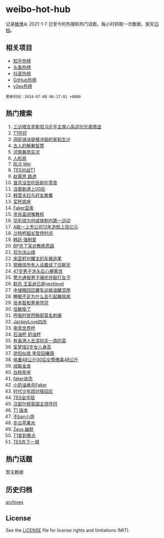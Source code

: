 # weibo-hot-hub

记录[微博](https://www.weibo.com)从 2021-1-7 日至今的热搜和热门话题。每小时抓取一次数据，按天[归档](archives)。

## 相关项目

- [知乎热榜](https://github.com/snaildev/zhihu-hot-hub)
- [头条热榜](https://github.com/snaildev/toutiao-hot-hub)
- [抖音热榜](https://github.com/snaildev/douyin-hot-hub)
- [GitHub热榜](https://github.com/snaildev/github-hot-hub)
- [v2ex热榜](https://github.com/snaildev/v2ex-hot-hub)


`更新时间：2024-07-08 06:17:01 +0800`

## 热门搜索

1. [三访塔吉克斯坦习近平主席心系这份兄弟情谊](https://m.weibo.cn/search?containerid=100103type%3D1%26t%3D10%26q%3D%23%E4%B8%89%E8%AE%BF%E5%A1%94%E5%90%89%E5%85%8B%E6%96%AF%E5%9D%A6%E4%B9%A0%E8%BF%91%E5%B9%B3%E4%B8%BB%E5%B8%AD%E5%BF%83%E7%B3%BB%E8%BF%99%E4%BB%BD%E5%85%84%E5%BC%9F%E6%83%85%E8%B0%8A%23&stream_entry_id=51&isnewpage=1&extparam=seat%3D1%26pos%3D0%26filter_type%3Drealtimehot%26stream_entry_id%3D51%26dgr%3D0%26q%3D%2523%25E4%25B8%2589%25E8%25AE%25BF%25E5%25A1%2594%25E5%2590%2589%25E5%2585%258B%25E6%2596%25AF%25E5%259D%25A6%25E4%25B9%25A0%25E8%25BF%2591%25E5%25B9%25B3%25E4%25B8%25BB%25E5%25B8%25AD%25E5%25BF%2583%25E7%25B3%25BB%25E8%25BF%2599%25E4%25BB%25BD%25E5%2585%2584%25E5%25BC%259F%25E6%2583%2585%25E8%25B0%258A%2523%26c_type%3D51%26cate%3D10103%26display_time%3D1720390620%26pre_seqid%3D1720390620607031571134)
1. [T1夺冠](https://m.weibo.cn/search?containerid=100103type%3D1%26t%3D10%26q%3DT1%E5%A4%BA%E5%86%A0&stream_entry_id=31&isnewpage=1&extparam=seat%3D1%26flag%3D2%26filter_type%3Drealtimehot%26c_type%3D31%26lcate%3D5001%26cate%3D5001%26realpos%3D1%26q%3DT1%25E5%25A4%25BA%25E5%2586%25A0%26dgr%3D0%26band_rank%3D1%26pos%3D0%26stream_entry_id%3D31%26display_time%3D1720390620%26pre_seqid%3D1720390620607031571134)
1. [洞庭湖决堤被冲毁的家和生计](https://m.weibo.cn/search?containerid=100103type%3D1%26t%3D10%26q%3D%23%E6%B4%9E%E5%BA%AD%E6%B9%96%E5%86%B3%E5%A0%A4%E8%A2%AB%E5%86%B2%E6%AF%81%E7%9A%84%E5%AE%B6%E5%92%8C%E7%94%9F%E8%AE%A1%23&stream_entry_id=31&isnewpage=1&extparam=seat%3D1%26flag%3D2%26filter_type%3Drealtimehot%26c_type%3D31%26lcate%3D5001%26cate%3D5001%26realpos%3D2%26q%3D%2523%25E6%25B4%259E%25E5%25BA%25AD%25E6%25B9%2596%25E5%2586%25B3%25E5%25A0%25A4%25E8%25A2%25AB%25E5%2586%25B2%25E6%25AF%2581%25E7%259A%2584%25E5%25AE%25B6%25E5%2592%258C%25E7%2594%259F%25E8%25AE%25A1%2523%26dgr%3D0%26band_rank%3D2%26pos%3D1%26stream_entry_id%3D31%26display_time%3D1720390620%26pre_seqid%3D1720390620607031571134)
1. [古人的解暑智慧](https://m.weibo.cn/search?containerid=100103type%3D1%26t%3D10%26q%3D%23%E5%8F%A4%E4%BA%BA%E7%9A%84%E8%A7%A3%E6%9A%91%E6%99%BA%E6%85%A7%23&stream_entry_id=31&isnewpage=1&extparam=seat%3D1%26flag%3D0%26filter_type%3Drealtimehot%26c_type%3D31%26lcate%3D5001%26cate%3D5001%26realpos%3D3%26q%3D%2523%25E5%258F%25A4%25E4%25BA%25BA%25E7%259A%2584%25E8%25A7%25A3%25E6%259A%2591%25E6%2599%25BA%25E6%2585%25A7%2523%26dgr%3D0%26band_rank%3D3%26pos%3D2%26stream_entry_id%3D31%26display_time%3D1720390620%26pre_seqid%3D1720390620607031571134)
1. [河南暴雨实况](https://m.weibo.cn/search?containerid=100103type%3D1%26t%3D10%26q%3D%23%E6%B2%B3%E5%8D%97%E6%9A%B4%E9%9B%A8%E5%AE%9E%E5%86%B5%23&stream_entry_id=31&isnewpage=1&extparam=seat%3D1%26flag%3D2%26filter_type%3Drealtimehot%26c_type%3D31%26lcate%3D5001%26cate%3D5001%26realpos%3D4%26q%3D%2523%25E6%25B2%25B3%25E5%258D%2597%25E6%259A%25B4%25E9%259B%25A8%25E5%25AE%259E%25E5%2586%25B5%2523%26dgr%3D0%26band_rank%3D4%26pos%3D3%26stream_entry_id%3D31%26display_time%3D1720390620%26pre_seqid%3D1720390620607031571134)
1. [人机局](https://m.weibo.cn/search?containerid=100103type%3D1%26t%3D10%26q%3D%E4%BA%BA%E6%9C%BA%E5%B1%80&stream_entry_id=31&isnewpage=1&extparam=seat%3D1%26flag%3D2%26filter_type%3Drealtimehot%26c_type%3D31%26lcate%3D5001%26cate%3D5001%26realpos%3D5%26q%3D%25E4%25BA%25BA%25E6%259C%25BA%25E5%25B1%2580%26dgr%3D0%26band_rank%3D5%26pos%3D4%26stream_entry_id%3D31%26display_time%3D1720390620%26pre_seqid%3D1720390620607031571134)
1. [BLG Wei](https://m.weibo.cn/search?containerid=100103type%3D1%26t%3D10%26q%3DBLG+Wei&stream_entry_id=31&isnewpage=1&extparam=seat%3D1%26flag%3D0%26filter_type%3Drealtimehot%26c_type%3D31%26lcate%3D5001%26cate%3D5001%26realpos%3D6%26q%3DBLG%2520Wei%26dgr%3D0%26band_rank%3D6%26pos%3D5%26stream_entry_id%3D31%26display_time%3D1720390620%26pre_seqid%3D1720390620607031571134)
1. [TES对战T1](https://m.weibo.cn/search?containerid=100103type%3D1%26t%3D10%26q%3D%23TES%E5%AF%B9%E6%88%98T1%23&stream_entry_id=31&isnewpage=1&extparam=seat%3D1%26flag%3D0%26filter_type%3Drealtimehot%26c_type%3D31%26lcate%3D5001%26cate%3D5001%26realpos%3D7%26q%3D%2523TES%25E5%25AF%25B9%25E6%2588%2598T1%2523%26dgr%3D0%26band_rank%3D7%26pos%3D6%26stream_entry_id%3D31%26display_time%3D1720390620%26pre_seqid%3D1720390620607031571134)
1. [赵露思 路透](https://m.weibo.cn/search?containerid=100103type%3D1%26t%3D10%26q%3D%E8%B5%B5%E9%9C%B2%E6%80%9D+%E8%B7%AF%E9%80%8F&stream_entry_id=31&isnewpage=1&extparam=seat%3D1%26flag%3D2%26filter_type%3Drealtimehot%26c_type%3D31%26lcate%3D5001%26cate%3D5001%26realpos%3D8%26q%3D%25E8%25B5%25B5%25E9%259C%25B2%25E6%2580%259D%2520%25E8%25B7%25AF%25E9%2580%258F%26dgr%3D0%26band_rank%3D8%26pos%3D7%26stream_entry_id%3D31%26display_time%3D1720390620%26pre_seqid%3D1720390620607031571134)
1. [普京没空吃饭偷吃零食](https://m.weibo.cn/search?containerid=100103type%3D1%26t%3D10%26q%3D%23%E6%99%AE%E4%BA%AC%E6%B2%A1%E7%A9%BA%E5%90%83%E9%A5%AD%E5%81%B7%E5%90%83%E9%9B%B6%E9%A3%9F%23&stream_entry_id=31&isnewpage=1&extparam=seat%3D1%26flag%3D2%26filter_type%3Drealtimehot%26c_type%3D31%26lcate%3D5001%26cate%3D5001%26realpos%3D9%26q%3D%2523%25E6%2599%25AE%25E4%25BA%25AC%25E6%25B2%25A1%25E7%25A9%25BA%25E5%2590%2583%25E9%25A5%25AD%25E5%2581%25B7%25E5%2590%2583%25E9%259B%25B6%25E9%25A3%259F%2523%26dgr%3D0%26band_rank%3D9%26pos%3D8%26stream_entry_id%3D31%26display_time%3D1720390620%26pre_seqid%3D1720390620607031571134)
1. [当婺剧遇上00后](https://m.weibo.cn/search?containerid=100103type%3D1%26t%3D10%26q%3D%23%E5%BD%93%E5%A9%BA%E5%89%A7%E9%81%87%E4%B8%8A00%E5%90%8E%23&stream_entry_id=31&isnewpage=1&extparam=seat%3D1%26flag%3D32768%26filter_type%3Drealtimehot%26c_type%3D31%26lcate%3D5001%26cate%3D5001%26realpos%3D10%26q%3D%2523%25E5%25BD%2593%25E5%25A9%25BA%25E5%2589%25A7%25E9%2581%2587%25E4%25B8%258A00%25E5%2590%258E%2523%26dgr%3D0%26band_rank%3D10%26pos%3D9%26stream_entry_id%3D31%26display_time%3D1720390620%26pre_seqid%3D1720390620607031571134)
1. [韩雪夫妇与好友聚餐](https://m.weibo.cn/search?containerid=100103type%3D1%26t%3D10%26q%3D%E9%9F%A9%E9%9B%AA%E5%A4%AB%E5%A6%87%E4%B8%8E%E5%A5%BD%E5%8F%8B%E8%81%9A%E9%A4%90&stream_entry_id=31&isnewpage=1&extparam=seat%3D1%26flag%3D2%26filter_type%3Drealtimehot%26c_type%3D31%26lcate%3D5001%26cate%3D5001%26realpos%3D11%26q%3D%25E9%259F%25A9%25E9%259B%25AA%25E5%25A4%25AB%25E5%25A6%2587%25E4%25B8%258E%25E5%25A5%25BD%25E5%258F%258B%25E8%2581%259A%25E9%25A4%2590%26dgr%3D0%26band_rank%3D11%26pos%3D10%26stream_entry_id%3D31%26display_time%3D1720390620%26pre_seqid%3D1720390620607031571134)
1. [奖杯底座](https://m.weibo.cn/search?containerid=100103type%3D1%26t%3D10%26q%3D%E5%A5%96%E6%9D%AF%E5%BA%95%E5%BA%A7&stream_entry_id=31&isnewpage=1&extparam=seat%3D1%26flag%3D1%26filter_type%3Drealtimehot%26c_type%3D31%26lcate%3D5001%26cate%3D5001%26realpos%3D12%26q%3D%25E5%25A5%2596%25E6%259D%25AF%25E5%25BA%2595%25E5%25BA%25A7%26dgr%3D0%26band_rank%3D12%26pos%3D11%26stream_entry_id%3D31%26display_time%3D1720390620%26pre_seqid%3D1720390620607031571134)
1. [Faker亚索](https://m.weibo.cn/search?containerid=100103type%3D1%26t%3D10%26q%3DFaker%E4%BA%9A%E7%B4%A2&stream_entry_id=31&isnewpage=1&extparam=seat%3D1%26flag%3D0%26filter_type%3Drealtimehot%26c_type%3D31%26lcate%3D5001%26cate%3D5001%26realpos%3D13%26q%3DFaker%25E4%25BA%259A%25E7%25B4%25A2%26dgr%3D0%26band_rank%3D13%26pos%3D12%26stream_entry_id%3D31%26display_time%3D1720390620%26pre_seqid%3D1720390620607031571134)
1. [求井盖闭嘴教程](https://m.weibo.cn/search?containerid=100103type%3D1%26t%3D10%26q%3D%E6%B1%82%E4%BA%95%E7%9B%96%E9%97%AD%E5%98%B4%E6%95%99%E7%A8%8B&stream_entry_id=31&isnewpage=1&extparam=seat%3D1%26flag%3D0%26filter_type%3Drealtimehot%26c_type%3D31%26lcate%3D5001%26cate%3D5001%26realpos%3D14%26q%3D%25E6%25B1%2582%25E4%25BA%2595%25E7%259B%2596%25E9%2597%25AD%25E5%2598%25B4%25E6%2595%2599%25E7%25A8%258B%26dgr%3D0%26band_rank%3D14%26pos%3D13%26stream_entry_id%3D31%26display_time%3D1720390620%26pre_seqid%3D1720390620607031571134)
1. [羽毛球为何成体制内第一运动](https://m.weibo.cn/search?containerid=100103type%3D1%26t%3D10%26q%3D%23%E7%BE%BD%E6%AF%9B%E7%90%83%E4%B8%BA%E4%BD%95%E6%88%90%E4%BD%93%E5%88%B6%E5%86%85%E7%AC%AC%E4%B8%80%E8%BF%90%E5%8A%A8%23&stream_entry_id=31&isnewpage=1&extparam=seat%3D1%26flag%3D0%26filter_type%3Drealtimehot%26c_type%3D31%26lcate%3D5001%26cate%3D5001%26realpos%3D15%26q%3D%2523%25E7%25BE%25BD%25E6%25AF%259B%25E7%2590%2583%25E4%25B8%25BA%25E4%25BD%2595%25E6%2588%2590%25E4%25BD%2593%25E5%2588%25B6%25E5%2586%2585%25E7%25AC%25AC%25E4%25B8%2580%25E8%25BF%2590%25E5%258A%25A8%2523%26dgr%3D0%26band_rank%3D15%26pos%3D14%26stream_entry_id%3D31%26display_time%3D1720390620%26pre_seqid%3D1720390620607031571134)
1. [A股一上市公司12年造假上百亿元](https://m.weibo.cn/search?containerid=100103type%3D1%26t%3D10%26q%3D%23A%E8%82%A1%E4%B8%80%E4%B8%8A%E5%B8%82%E5%85%AC%E5%8F%B812%E5%B9%B4%E9%80%A0%E5%81%87%E4%B8%8A%E7%99%BE%E4%BA%BF%E5%85%83%23&stream_entry_id=31&isnewpage=1&extparam=seat%3D1%26flag%3D1%26filter_type%3Drealtimehot%26c_type%3D31%26lcate%3D5001%26cate%3D5001%26realpos%3D16%26q%3D%2523A%25E8%2582%25A1%25E4%25B8%2580%25E4%25B8%258A%25E5%25B8%2582%25E5%2585%25AC%25E5%258F%25B812%25E5%25B9%25B4%25E9%2580%25A0%25E5%2581%2587%25E4%25B8%258A%25E7%2599%25BE%25E4%25BA%25BF%25E5%2585%2583%2523%26dgr%3D0%26band_rank%3D16%26pos%3D15%26stream_entry_id%3D31%26display_time%3D1720390620%26pre_seqid%3D1720390620607031571134)
1. [沙特杯超长暂停时间](https://m.weibo.cn/search?containerid=100103type%3D1%26t%3D10%26q%3D%E6%B2%99%E7%89%B9%E6%9D%AF%E8%B6%85%E9%95%BF%E6%9A%82%E5%81%9C%E6%97%B6%E9%97%B4&stream_entry_id=31&isnewpage=1&extparam=seat%3D1%26flag%3D0%26filter_type%3Drealtimehot%26c_type%3D31%26lcate%3D5001%26cate%3D5001%26realpos%3D17%26q%3D%25E6%25B2%2599%25E7%2589%25B9%25E6%259D%25AF%25E8%25B6%2585%25E9%2595%25BF%25E6%259A%2582%25E5%2581%259C%25E6%2597%25B6%25E9%2597%25B4%26dgr%3D0%26band_rank%3D17%26pos%3D16%26stream_entry_id%3D31%26display_time%3D1720390620%26pre_seqid%3D1720390620607031571134)
1. [韩廷 强制爱](https://m.weibo.cn/search?containerid=100103type%3D1%26t%3D10%26q%3D%E9%9F%A9%E5%BB%B7+%E5%BC%BA%E5%88%B6%E7%88%B1&stream_entry_id=31&isnewpage=1&extparam=seat%3D1%26flag%3D0%26filter_type%3Drealtimehot%26c_type%3D31%26lcate%3D5001%26cate%3D5001%26realpos%3D18%26q%3D%25E9%259F%25A9%25E5%25BB%25B7%2520%25E5%25BC%25BA%25E5%2588%25B6%25E7%2588%25B1%26dgr%3D0%26band_rank%3D18%26pos%3D17%26stream_entry_id%3D31%26display_time%3D1720390620%26pre_seqid%3D1720390620607031571134)
1. [BP完了采访教练思路](https://m.weibo.cn/search?containerid=100103type%3D1%26t%3D10%26q%3DBP%E5%AE%8C%E4%BA%86%E9%87%87%E8%AE%BF%E6%95%99%E7%BB%83%E6%80%9D%E8%B7%AF&stream_entry_id=31&isnewpage=1&extparam=seat%3D1%26flag%3D0%26filter_type%3Drealtimehot%26c_type%3D31%26lcate%3D5001%26cate%3D5001%26realpos%3D19%26q%3DBP%25E5%25AE%258C%25E4%25BA%2586%25E9%2587%2587%25E8%25AE%25BF%25E6%2595%2599%25E7%25BB%2583%25E6%2580%259D%25E8%25B7%25AF%26dgr%3D0%26band_rank%3D19%26pos%3D18%26stream_entry_id%3D31%26display_time%3D1720390620%26pre_seqid%3D1720390620607031571134)
1. [邓为涂山璟](https://m.weibo.cn/search?containerid=100103type%3D1%26t%3D10%26q%3D%23%E9%82%93%E4%B8%BA%E6%B6%82%E5%B1%B1%E7%92%9F%23&stream_entry_id=31&isnewpage=1&extparam=seat%3D1%26flag%3D1%26filter_type%3Drealtimehot%26c_type%3D31%26lcate%3D5001%26cate%3D5001%26realpos%3D20%26q%3D%2523%25E9%2582%2593%25E4%25B8%25BA%25E6%25B6%2582%25E5%25B1%25B1%25E7%2592%259F%2523%26dgr%3D0%26band_rank%3D20%26pos%3D19%26stream_entry_id%3D31%26display_time%3D1720390620%26pre_seqid%3D1720390620607031571134)
1. [宋亚轩刘耀文的车被追尾](https://m.weibo.cn/search?containerid=100103type%3D1%26t%3D10%26q%3D%E5%AE%8B%E4%BA%9A%E8%BD%A9%E5%88%98%E8%80%80%E6%96%87%E7%9A%84%E8%BD%A6%E8%A2%AB%E8%BF%BD%E5%B0%BE&stream_entry_id=31&isnewpage=1&extparam=seat%3D1%26flag%3D0%26filter_type%3Drealtimehot%26c_type%3D31%26lcate%3D5001%26cate%3D5001%26realpos%3D21%26q%3D%25E5%25AE%258B%25E4%25BA%259A%25E8%25BD%25A9%25E5%2588%2598%25E8%2580%2580%25E6%2596%2587%25E7%259A%2584%25E8%25BD%25A6%25E8%25A2%25AB%25E8%25BF%25BD%25E5%25B0%25BE%26dgr%3D0%26band_rank%3D21%26pos%3D20%26stream_entry_id%3D31%26display_time%3D1720390620%26pre_seqid%3D1720390620607031571134)
1. [把微信所有人设置成了仅聊天](https://m.weibo.cn/search?containerid=100103type%3D1%26t%3D10%26q%3D%23%E6%8A%8A%E5%BE%AE%E4%BF%A1%E6%89%80%E6%9C%89%E4%BA%BA%E8%AE%BE%E7%BD%AE%E6%88%90%E4%BA%86%E4%BB%85%E8%81%8A%E5%A4%A9%23&stream_entry_id=31&isnewpage=1&extparam=seat%3D1%26flag%3D0%26filter_type%3Drealtimehot%26c_type%3D31%26lcate%3D5001%26cate%3D5001%26realpos%3D22%26q%3D%2523%25E6%258A%258A%25E5%25BE%25AE%25E4%25BF%25A1%25E6%2589%2580%25E6%259C%2589%25E4%25BA%25BA%25E8%25AE%25BE%25E7%25BD%25AE%25E6%2588%2590%25E4%25BA%2586%25E4%25BB%2585%25E8%2581%258A%25E5%25A4%25A9%2523%26dgr%3D0%26band_rank%3D22%26pos%3D21%26stream_entry_id%3D31%26display_time%3D1720390620%26pre_seqid%3D1720390620607031571134)
1. [47岁男子洗头后心梗离世](https://m.weibo.cn/search?containerid=100103type%3D1%26t%3D10%26q%3D%2347%E5%B2%81%E7%94%B7%E5%AD%90%E6%B4%97%E5%A4%B4%E5%90%8E%E5%BF%83%E6%A2%97%E7%A6%BB%E4%B8%96%23&stream_entry_id=31&isnewpage=1&extparam=seat%3D1%26flag%3D0%26filter_type%3Drealtimehot%26c_type%3D31%26lcate%3D5001%26cate%3D5001%26realpos%3D23%26q%3D%252347%25E5%25B2%2581%25E7%2594%25B7%25E5%25AD%2590%25E6%25B4%2597%25E5%25A4%25B4%25E5%2590%258E%25E5%25BF%2583%25E6%25A2%2597%25E7%25A6%25BB%25E4%25B8%2596%2523%26dgr%3D0%26band_rank%3D23%26pos%3D22%26stream_entry_id%3D31%26display_time%3D1720390620%26pre_seqid%3D1720390620607031571134)
1. [警方通报男子骚扰并殴打女子](https://m.weibo.cn/search?containerid=100103type%3D1%26t%3D10%26q%3D%23%E8%AD%A6%E6%96%B9%E9%80%9A%E6%8A%A5%E7%94%B7%E5%AD%90%E9%AA%9A%E6%89%B0%E5%B9%B6%E6%AE%B4%E6%89%93%E5%A5%B3%E5%AD%90%23&stream_entry_id=31&isnewpage=1&extparam=seat%3D1%26flag%3D0%26filter_type%3Drealtimehot%26c_type%3D31%26lcate%3D5001%26cate%3D5001%26realpos%3D24%26q%3D%2523%25E8%25AD%25A6%25E6%2596%25B9%25E9%2580%259A%25E6%258A%25A5%25E7%2594%25B7%25E5%25AD%2590%25E9%25AA%259A%25E6%2589%25B0%25E5%25B9%25B6%25E6%25AE%25B4%25E6%2589%2593%25E5%25A5%25B3%25E5%25AD%2590%2523%26dgr%3D0%26band_rank%3D24%26pos%3D23%26stream_entry_id%3D31%26display_time%3D1720390620%26pre_seqid%3D1720390620607031571134)
1. [默杀 王圣迪已是nextlevel](https://m.weibo.cn/search?containerid=100103type%3D1%26t%3D10%26q%3D%E9%BB%98%E6%9D%80+%E7%8E%8B%E5%9C%A3%E8%BF%AA%E5%B7%B2%E6%98%AFnextlevel&stream_entry_id=31&isnewpage=1&extparam=seat%3D1%26flag%3D0%26filter_type%3Drealtimehot%26c_type%3D31%26lcate%3D5001%26cate%3D5001%26realpos%3D25%26q%3D%25E9%25BB%2598%25E6%259D%2580%2520%25E7%258E%258B%25E5%259C%25A3%25E8%25BF%25AA%25E5%25B7%25B2%25E6%2598%25AFnextlevel%26dgr%3D0%26band_rank%3D25%26pos%3D24%26stream_entry_id%3D31%26display_time%3D1720390620%26pre_seqid%3D1720390620607031571134)
1. [中储粮回应罐车运输油罐混用](https://m.weibo.cn/search?containerid=100103type%3D1%26t%3D10%26q%3D%23%E4%B8%AD%E5%82%A8%E7%B2%AE%E5%9B%9E%E5%BA%94%E7%BD%90%E8%BD%A6%E8%BF%90%E8%BE%93%E6%B2%B9%E7%BD%90%E6%B7%B7%E7%94%A8%23&stream_entry_id=31&isnewpage=1&extparam=seat%3D1%26flag%3D0%26filter_type%3Drealtimehot%26c_type%3D31%26lcate%3D5001%26cate%3D5001%26realpos%3D26%26q%3D%2523%25E4%25B8%25AD%25E5%2582%25A8%25E7%25B2%25AE%25E5%259B%259E%25E5%25BA%2594%25E7%25BD%2590%25E8%25BD%25A6%25E8%25BF%2590%25E8%25BE%2593%25E6%25B2%25B9%25E7%25BD%2590%25E6%25B7%25B7%25E7%2594%25A8%2523%26dgr%3D0%26band_rank%3D26%26pos%3D25%26stream_entry_id%3D31%26display_time%3D1720390620%26pre_seqid%3D1720390620607031571134)
1. [睡眠不足为什么会引起糖尿病](https://m.weibo.cn/search?containerid=100103type%3D1%26t%3D10%26q%3D%23%E7%9D%A1%E7%9C%A0%E4%B8%8D%E8%B6%B3%E4%B8%BA%E4%BB%80%E4%B9%88%E4%BC%9A%E5%BC%95%E8%B5%B7%E7%B3%96%E5%B0%BF%E7%97%85%23&stream_entry_id=31&isnewpage=1&extparam=seat%3D1%26flag%3D0%26filter_type%3Drealtimehot%26c_type%3D31%26lcate%3D5001%26cate%3D5001%26realpos%3D27%26q%3D%2523%25E7%259D%25A1%25E7%259C%25A0%25E4%25B8%258D%25E8%25B6%25B3%25E4%25B8%25BA%25E4%25BB%2580%25E4%25B9%2588%25E4%25BC%259A%25E5%25BC%2595%25E8%25B5%25B7%25E7%25B3%2596%25E5%25B0%25BF%25E7%2597%2585%2523%26dgr%3D0%26band_rank%3D27%26pos%3D26%26stream_entry_id%3D31%26display_time%3D1720390620%26pre_seqid%3D1720390620607031571134)
1. [张本智和男单夺冠](https://m.weibo.cn/search?containerid=100103type%3D1%26t%3D10%26q%3D%23%E5%BC%A0%E6%9C%AC%E6%99%BA%E5%92%8C%E7%94%B7%E5%8D%95%E5%A4%BA%E5%86%A0%23&stream_entry_id=31&isnewpage=1&extparam=seat%3D1%26flag%3D0%26filter_type%3Drealtimehot%26c_type%3D31%26lcate%3D5001%26cate%3D5001%26realpos%3D28%26q%3D%2523%25E5%25BC%25A0%25E6%259C%25AC%25E6%2599%25BA%25E5%2592%258C%25E7%2594%25B7%25E5%258D%2595%25E5%25A4%25BA%25E5%2586%25A0%2523%26dgr%3D0%26band_rank%3D28%26pos%3D27%26stream_entry_id%3D31%26display_time%3D1720390620%26pre_seqid%3D1720390620607031571134)
1. [任敏瘦了](https://m.weibo.cn/search?containerid=100103type%3D1%26t%3D10%26q%3D%E4%BB%BB%E6%95%8F%E7%98%A6%E4%BA%86&stream_entry_id=31&isnewpage=1&extparam=seat%3D1%26flag%3D0%26filter_type%3Drealtimehot%26c_type%3D31%26lcate%3D5001%26cate%3D5001%26realpos%3D29%26q%3D%25E4%25BB%25BB%25E6%2595%258F%25E7%2598%25A6%25E4%25BA%2586%26dgr%3D0%26band_rank%3D29%26pos%3D28%26stream_entry_id%3D31%26display_time%3D1720390620%26pre_seqid%3D1720390620607031571134)
1. [呼吸时突然胸部莫名刺痛](https://m.weibo.cn/search?containerid=100103type%3D1%26t%3D10%26q%3D%E5%91%BC%E5%90%B8%E6%97%B6%E7%AA%81%E7%84%B6%E8%83%B8%E9%83%A8%E8%8E%AB%E5%90%8D%E5%88%BA%E7%97%9B&stream_entry_id=31&isnewpage=1&extparam=seat%3D1%26flag%3D0%26filter_type%3Drealtimehot%26c_type%3D31%26lcate%3D5001%26cate%3D5001%26realpos%3D30%26q%3D%25E5%2591%25BC%25E5%2590%25B8%25E6%2597%25B6%25E7%25AA%2581%25E7%2584%25B6%25E8%2583%25B8%25E9%2583%25A8%25E8%258E%25AB%25E5%2590%258D%25E5%2588%25BA%25E7%2597%259B%26dgr%3D0%26band_rank%3D30%26pos%3D29%26stream_entry_id%3D31%26display_time%3D1720390620%26pre_seqid%3D1720390620607031571134)
1. [JackeyLove四杀](https://m.weibo.cn/search?containerid=100103type%3D1%26t%3D10%26q%3DJackeyLove%E5%9B%9B%E6%9D%80&stream_entry_id=31&isnewpage=1&extparam=seat%3D1%26flag%3D0%26filter_type%3Drealtimehot%26c_type%3D31%26lcate%3D5001%26cate%3D5001%26realpos%3D31%26q%3DJackeyLove%25E5%259B%259B%25E6%259D%2580%26dgr%3D0%26band_rank%3D31%26pos%3D30%26stream_entry_id%3D31%26display_time%3D1720390620%26pre_seqid%3D1720390620607031571134)
1. [电竞世界杯](https://m.weibo.cn/search?containerid=100103type%3D1%26t%3D10%26q%3D%E7%94%B5%E7%AB%9E%E4%B8%96%E7%95%8C%E6%9D%AF&stream_entry_id=31&isnewpage=1&extparam=seat%3D1%26flag%3D0%26filter_type%3Drealtimehot%26c_type%3D31%26lcate%3D5001%26cate%3D5001%26realpos%3D32%26q%3D%25E7%2594%25B5%25E7%25AB%259E%25E4%25B8%2596%25E7%2595%258C%25E6%259D%25AF%26dgr%3D0%26band_rank%3D32%26pos%3D31%26stream_entry_id%3D31%26display_time%3D1720390620%26pre_seqid%3D1720390620607031571134)
1. [石油杯 奶油杯](https://m.weibo.cn/search?containerid=100103type%3D1%26t%3D10%26q%3D%E7%9F%B3%E6%B2%B9%E6%9D%AF+%E5%A5%B6%E6%B2%B9%E6%9D%AF&stream_entry_id=31&isnewpage=1&extparam=seat%3D1%26flag%3D0%26filter_type%3Drealtimehot%26c_type%3D31%26lcate%3D5001%26cate%3D5001%26realpos%3D33%26q%3D%25E7%259F%25B3%25E6%25B2%25B9%25E6%259D%25AF%2520%25E5%25A5%25B6%25E6%25B2%25B9%25E6%259D%25AF%26dgr%3D0%26band_rank%3D33%26pos%3D32%26stream_entry_id%3D31%26display_time%3D1720390620%26pre_seqid%3D1720390620607031571134)
1. [有香港人去深圳买一周的菜](https://m.weibo.cn/search?containerid=100103type%3D1%26t%3D10%26q%3D%23%E6%9C%89%E9%A6%99%E6%B8%AF%E4%BA%BA%E5%8E%BB%E6%B7%B1%E5%9C%B3%E4%B9%B0%E4%B8%80%E5%91%A8%E7%9A%84%E8%8F%9C%23&stream_entry_id=31&isnewpage=1&extparam=seat%3D1%26flag%3D0%26filter_type%3Drealtimehot%26c_type%3D31%26lcate%3D5001%26cate%3D5001%26realpos%3D34%26q%3D%2523%25E6%259C%2589%25E9%25A6%2599%25E6%25B8%25AF%25E4%25BA%25BA%25E5%258E%25BB%25E6%25B7%25B1%25E5%259C%25B3%25E4%25B9%25B0%25E4%25B8%2580%25E5%2591%25A8%25E7%259A%2584%25E8%258F%259C%2523%26dgr%3D0%26band_rank%3D34%26pos%3D33%26stream_entry_id%3D31%26display_time%3D1720390620%26pre_seqid%3D1720390620607031571134)
1. [奚梦瑶2岁女儿身高](https://m.weibo.cn/search?containerid=100103type%3D1%26t%3D10%26q%3D%23%E5%A5%9A%E6%A2%A6%E7%91%B62%E5%B2%81%E5%A5%B3%E5%84%BF%E8%BA%AB%E9%AB%98%23&stream_entry_id=31&isnewpage=1&extparam=seat%3D1%26flag%3D0%26filter_type%3Drealtimehot%26c_type%3D31%26lcate%3D5001%26cate%3D5001%26realpos%3D35%26q%3D%2523%25E5%25A5%259A%25E6%25A2%25A6%25E7%2591%25B62%25E5%25B2%2581%25E5%25A5%25B3%25E5%2584%25BF%25E8%25BA%25AB%25E9%25AB%2598%2523%26dgr%3D0%26band_rank%3D35%26pos%3D34%26stream_entry_id%3D31%26display_time%3D1720390620%26pre_seqid%3D1720390620607031571134)
1. [骄阳似我 李现田曦薇](https://m.weibo.cn/search?containerid=100103type%3D1%26t%3D10%26q%3D%E9%AA%84%E9%98%B3%E4%BC%BC%E6%88%91+%E6%9D%8E%E7%8E%B0%E7%94%B0%E6%9B%A6%E8%96%87&stream_entry_id=31&isnewpage=1&extparam=seat%3D1%26flag%3D0%26filter_type%3Drealtimehot%26c_type%3D31%26lcate%3D5001%26cate%3D5001%26realpos%3D36%26q%3D%25E9%25AA%2584%25E9%2598%25B3%25E4%25BC%25BC%25E6%2588%2591%2520%25E6%259D%258E%25E7%258E%25B0%25E7%2594%25B0%25E6%259B%25A6%25E8%2596%2587%26dgr%3D0%26band_rank%3D36%26pos%3D35%26stream_entry_id%3D31%26display_time%3D1720390620%26pre_seqid%3D1720390620607031571134)
1. [体重48公斤00后女警缴毒48公斤](https://m.weibo.cn/search?containerid=100103type%3D1%26t%3D10%26q%3D%23%E4%BD%93%E9%87%8D48%E5%85%AC%E6%96%A400%E5%90%8E%E5%A5%B3%E8%AD%A6%E7%BC%B4%E6%AF%9248%E5%85%AC%E6%96%A4%23&stream_entry_id=31&isnewpage=1&extparam=seat%3D1%26flag%3D0%26filter_type%3Drealtimehot%26c_type%3D31%26lcate%3D5001%26cate%3D5001%26realpos%3D37%26q%3D%2523%25E4%25BD%2593%25E9%2587%258D48%25E5%2585%25AC%25E6%2596%25A400%25E5%2590%258E%25E5%25A5%25B3%25E8%25AD%25A6%25E7%25BC%25B4%25E6%25AF%259248%25E5%2585%25AC%25E6%2596%25A4%2523%26dgr%3D0%26band_rank%3D37%26pos%3D36%26stream_entry_id%3D31%26display_time%3D1720390620%26pre_seqid%3D1720390620607031571134)
1. [成毅金发](https://m.weibo.cn/search?containerid=100103type%3D1%26t%3D10%26q%3D%E6%88%90%E6%AF%85%E9%87%91%E5%8F%91&stream_entry_id=31&isnewpage=1&extparam=seat%3D1%26flag%3D0%26filter_type%3Drealtimehot%26c_type%3D31%26lcate%3D5001%26cate%3D5001%26realpos%3D38%26q%3D%25E6%2588%2590%25E6%25AF%2585%25E9%2587%2591%25E5%258F%2591%26dgr%3D0%26band_rank%3D38%26pos%3D37%26stream_entry_id%3D31%26display_time%3D1720390620%26pre_seqid%3D1720390620607031571134)
1. [白桃星座](https://m.weibo.cn/search?containerid=100103type%3D1%26t%3D10%26q%3D%E7%99%BD%E6%A1%83%E6%98%9F%E5%BA%A7&stream_entry_id=31&isnewpage=1&extparam=seat%3D1%26flag%3D0%26filter_type%3Drealtimehot%26c_type%3D31%26lcate%3D5001%26cate%3D5001%26realpos%3D39%26q%3D%25E7%2599%25BD%25E6%25A1%2583%25E6%2598%259F%25E5%25BA%25A7%26dgr%3D0%26band_rank%3D39%26pos%3D38%26stream_entry_id%3D31%26display_time%3D1720390620%26pre_seqid%3D1720390620607031571134)
1. [faker状态](https://m.weibo.cn/search?containerid=100103type%3D1%26t%3D10%26q%3D%23faker%E7%8A%B6%E6%80%81%23&stream_entry_id=31&isnewpage=1&extparam=seat%3D1%26flag%3D0%26filter_type%3Drealtimehot%26c_type%3D31%26lcate%3D5001%26cate%3D5001%26realpos%3D40%26q%3D%2523faker%25E7%258A%25B6%25E6%2580%2581%2523%26dgr%3D0%26band_rank%3D40%26pos%3D39%26stream_entry_id%3D31%26display_time%3D1720390620%26pre_seqid%3D1720390620607031571134)
1. [小奶油单杀Faker](https://m.weibo.cn/search?containerid=100103type%3D1%26t%3D10%26q%3D%E5%B0%8F%E5%A5%B6%E6%B2%B9%E5%8D%95%E6%9D%80Faker&stream_entry_id=31&isnewpage=1&extparam=seat%3D1%26flag%3D0%26filter_type%3Drealtimehot%26c_type%3D31%26lcate%3D5001%26cate%3D5001%26realpos%3D41%26q%3D%25E5%25B0%258F%25E5%25A5%25B6%25E6%25B2%25B9%25E5%258D%2595%25E6%259D%2580Faker%26dgr%3D0%26band_rank%3D41%26pos%3D40%26stream_entry_id%3D31%26display_time%3D1720390620%26pre_seqid%3D1720390620607031571134)
1. [时代少年团对接回应](https://m.weibo.cn/search?containerid=100103type%3D1%26t%3D10%26q%3D%23%E6%97%B6%E4%BB%A3%E5%B0%91%E5%B9%B4%E5%9B%A2%E5%AF%B9%E6%8E%A5%E5%9B%9E%E5%BA%94%23&stream_entry_id=31&isnewpage=1&extparam=seat%3D1%26flag%3D0%26filter_type%3Drealtimehot%26c_type%3D31%26lcate%3D5001%26cate%3D5001%26realpos%3D42%26q%3D%2523%25E6%2597%25B6%25E4%25BB%25A3%25E5%25B0%2591%25E5%25B9%25B4%25E5%259B%25A2%25E5%25AF%25B9%25E6%258E%25A5%25E5%259B%259E%25E5%25BA%2594%2523%26dgr%3D0%26band_rank%3D42%26pos%3D41%26stream_entry_id%3D31%26display_time%3D1720390620%26pre_seqid%3D1720390620607031571134)
1. [TES全华班](https://m.weibo.cn/search?containerid=100103type%3D1%26t%3D10%26q%3DTES%E5%85%A8%E5%8D%8E%E7%8F%AD&stream_entry_id=31&isnewpage=1&extparam=seat%3D1%26flag%3D0%26filter_type%3Drealtimehot%26c_type%3D31%26lcate%3D5001%26cate%3D5001%26realpos%3D43%26q%3DTES%25E5%2585%25A8%25E5%258D%258E%25E7%258F%25AD%26dgr%3D0%26band_rank%3D43%26pos%3D42%26stream_entry_id%3D31%26display_time%3D1720390620%26pre_seqid%3D1720390620607031571134)
1. [汉密尔顿英国主场夺冠](https://m.weibo.cn/search?containerid=100103type%3D1%26t%3D10%26q%3D%23%E6%B1%89%E5%AF%86%E5%B0%94%E9%A1%BF%E8%8B%B1%E5%9B%BD%E4%B8%BB%E5%9C%BA%E5%A4%BA%E5%86%A0%23&stream_entry_id=31&isnewpage=1&extparam=seat%3D1%26flag%3D0%26filter_type%3Drealtimehot%26c_type%3D31%26lcate%3D5001%26cate%3D5001%26realpos%3D44%26q%3D%2523%25E6%25B1%2589%25E5%25AF%2586%25E5%25B0%2594%25E9%25A1%25BF%25E8%258B%25B1%25E5%259B%25BD%25E4%25B8%25BB%25E5%259C%25BA%25E5%25A4%25BA%25E5%2586%25A0%2523%26dgr%3D0%26band_rank%3D44%26pos%3D43%26stream_entry_id%3D31%26display_time%3D1720390620%26pre_seqid%3D1720390620607031571134)
1. [T1 版本](https://m.weibo.cn/search?containerid=100103type%3D1%26t%3D10%26q%3DT1+%E7%89%88%E6%9C%AC&stream_entry_id=31&isnewpage=1&extparam=seat%3D1%26flag%3D0%26filter_type%3Drealtimehot%26c_type%3D31%26lcate%3D5001%26cate%3D5001%26realpos%3D45%26q%3DT1%2520%25E7%2589%2588%25E6%259C%25AC%26dgr%3D0%26band_rank%3D45%26pos%3D44%26stream_entry_id%3D31%26display_time%3D1720390620%26pre_seqid%3D1720390620607031571134)
1. [不ban小炮](https://m.weibo.cn/search?containerid=100103type%3D1%26t%3D10%26q%3D%E4%B8%8Dban%E5%B0%8F%E7%82%AE&stream_entry_id=31&isnewpage=1&extparam=seat%3D1%26flag%3D0%26filter_type%3Drealtimehot%26c_type%3D31%26lcate%3D5001%26cate%3D5001%26realpos%3D46%26q%3D%25E4%25B8%258Dban%25E5%25B0%258F%25E7%2582%25AE%26dgr%3D0%26band_rank%3D46%26pos%3D45%26stream_entry_id%3D31%26display_time%3D1720390620%26pre_seqid%3D1720390620607031571134)
1. [冬瓜苹果水](https://m.weibo.cn/search?containerid=100103type%3D1%26t%3D10%26q%3D%E5%86%AC%E7%93%9C%E8%8B%B9%E6%9E%9C%E6%B0%B4&stream_entry_id=31&isnewpage=1&extparam=seat%3D1%26flag%3D1%26filter_type%3Drealtimehot%26c_type%3D31%26lcate%3D5001%26cate%3D5001%26realpos%3D47%26q%3D%25E5%2586%25AC%25E7%2593%259C%25E8%258B%25B9%25E6%259E%259C%25E6%25B0%25B4%26dgr%3D0%26band_rank%3D47%26pos%3D46%26stream_entry_id%3D31%26display_time%3D1720390620%26pre_seqid%3D1720390620607031571134)
1. [Zeus 幽默](https://m.weibo.cn/search?containerid=100103type%3D1%26t%3D10%26q%3DZeus+%E5%B9%BD%E9%BB%98&stream_entry_id=31&isnewpage=1&extparam=seat%3D1%26flag%3D0%26filter_type%3Drealtimehot%26c_type%3D31%26lcate%3D5001%26cate%3D5001%26realpos%3D48%26q%3DZeus%2520%25E5%25B9%25BD%25E9%25BB%2598%26dgr%3D0%26band_rank%3D48%26pos%3D47%26stream_entry_id%3D31%26display_time%3D1720390620%26pre_seqid%3D1720390620607031571134)
1. [T1拿到赛点](https://m.weibo.cn/search?containerid=100103type%3D1%26t%3D10%26q%3DT1%E6%8B%BF%E5%88%B0%E8%B5%9B%E7%82%B9&stream_entry_id=31&isnewpage=1&extparam=seat%3D1%26flag%3D0%26filter_type%3Drealtimehot%26c_type%3D31%26lcate%3D5001%26cate%3D5001%26realpos%3D49%26q%3DT1%25E6%258B%25BF%25E5%2588%25B0%25E8%25B5%259B%25E7%2582%25B9%26dgr%3D0%26band_rank%3D49%26pos%3D48%26stream_entry_id%3D31%26display_time%3D1720390620%26pre_seqid%3D1720390620607031571134)
1. [TES先下一城](https://m.weibo.cn/search?containerid=100103type%3D1%26t%3D10%26q%3DTES%E5%85%88%E4%B8%8B%E4%B8%80%E5%9F%8E&stream_entry_id=31&isnewpage=1&extparam=seat%3D1%26flag%3D0%26filter_type%3Drealtimehot%26c_type%3D31%26lcate%3D5001%26cate%3D5001%26realpos%3D50%26q%3DTES%25E5%2585%2588%25E4%25B8%258B%25E4%25B8%2580%25E5%259F%258E%26dgr%3D0%26band_rank%3D50%26pos%3D49%26stream_entry_id%3D31%26display_time%3D1720390620%26pre_seqid%3D1720390620607031571134)

## 热门话题

暂无数据

## 历史归档

[archives](archives)

## License

See the [LICENSE](LICENSE) file for license rights and limitations (MIT).
